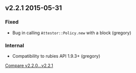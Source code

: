 ## v2.2.1 2015-05-31

### Fixed

* Bug in calling `Attestor::Policy.new` with a block (gregory)

### Internal

* Compatibility to rubies API 1.9.3+ (gregory)

[Compare v2.2.0...v2.2.1](https://github.com/nepalez/attestor/compare/v2.2.0...v2.2.1)

